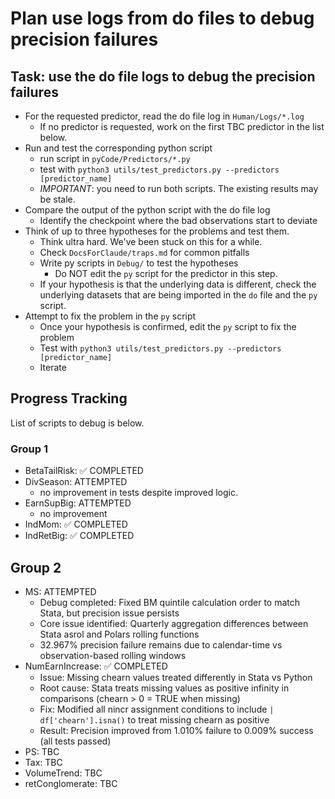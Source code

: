 # Plan use logs from do files to debug precision failures

## Task: use the do file logs to debug the precision failures

- For the requested predictor, read the do file log in `Human/Logs/*.log`
    - If no predictor is requested, work on the first TBC predictor in the list below.
- Run and test the corresponding python script 
    - run script in `pyCode/Predictors/*.py`
    - test with `python3 utils/test_predictors.py --predictors [predictor_name]`
    - *IMPORTANT*: you need to run both scripts. The existing results may be stale.
- Compare the output of the python script with the do file log
    - Identify the checkpoint where the bad observations start to deviate
- Think of up to three hypotheses for the problems and test them. 
    - Think ultra hard. We've been stuck on this for a while.
    - Check `DocsForClaude/traps.md` for common pitfalls 
    - Write py scripts in `Debug/` to test the hypotheses
      - Do NOT edit the `py` script for the predictor in this step.
    - If your hypothesis is that the underlying data is different, check the underlying datasets that are being imported in the `do` file and the `py` script.
- Attempt to fix the problem in the `py` script
    - Once your hypothesis is confirmed, edit the `py` script to fix the problem
    - Test with `python3 utils/test_predictors.py --predictors [predictor_name]`
    - Iterate

## Progress Tracking

List of scripts to debug is below.

### Group 1

- BetaTailRisk: ✅ COMPLETED
- DivSeason: ATTEMPTED
  - no improvement in tests despite improved logic.
- EarnSupBig: ATTEMPTED
  - no improvement
- IndMom: ✅ COMPLETED
- IndRetBig: ✅ COMPLETED

## Group 2

- MS: ATTEMPTED
  - Debug completed: Fixed BM quintile calculation order to match Stata, but precision issue persists
  - Core issue identified: Quarterly aggregation differences between Stata asrol and Polars rolling functions
  - 32.967% precision failure remains due to calendar-time vs observation-based rolling windows
- NumEarnIncrease: ✅ COMPLETED
  - Issue: Missing chearn values treated differently in Stata vs Python
  - Root cause: Stata treats missing values as positive infinity in comparisons (chearn > 0 = TRUE when missing)
  - Fix: Modified all nincr assignment conditions to include `| df['chearn'].isna()` to treat missing chearn as positive
  - Result: Precision improved from 1.010% failure to 0.009% success (all tests passed)
- PS: TBC
- Tax: TBC
- VolumeTrend: TBC
- retConglomerate: TBC